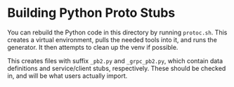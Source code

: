 # Building Python Proto Stubs

You can rebuild the Python code in this directory by running `protoc.sh`. This
creates a virtual environment, pulls the needed tools into it, and runs the
generator. It then attempts to clean up the venv if possible.

This creates files with suffix `_pb2.py` and `_grpc_pb2.py`, which contain data
definitions and service/client stubs, respectively. These should be checked in,
and will be what users actually import.
